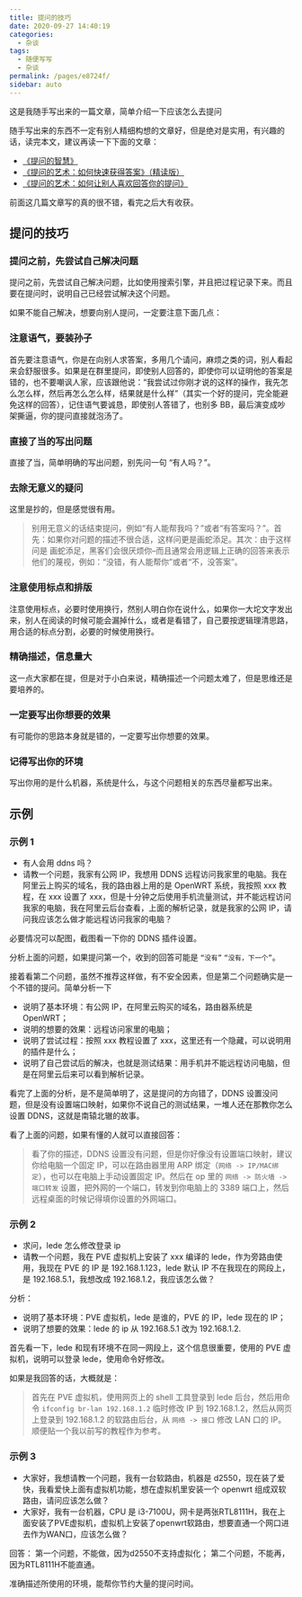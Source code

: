 ```yaml
---
title: 提问的技巧
date: 2020-09-27 14:40:19
categories: 
  - 杂谈
tags: 
  - 随便写写
  - 杂谈
permalink: /pages/e8724f/
sidebar: auto
---
```


这是我随手写出来的一篇文章，简单介绍一下应该怎么去提问

<!-- more -->

随手写出来的东西不一定有别人精细构想的文章好，但是绝对是实用，有兴趣的话，读完本文，建议再读一下下面的文章：

- [《提问的智慧》](https://github.com/ryanhanwu/How-To-Ask-Questions-The-Smart-Way/blob/master/README-zh_CN.md)
- [《提问的艺术：如何快速获得答案》（精读版）](https://blog.csdn.net/ajian005/article/details/81006663)
- [《提问的艺术：如何让别人喜欢回答你的提问》](https://www.jianshu.com/p/232d540fb454)

前面这几篇文章写的真的很不错，看完之后大有收获。

## 提问的技巧

### 提问之前，先尝试自己解决问题

提问之前，先尝试自己解决问题，比如使用搜索引擎，并且把过程记录下来。而且要在提问时，说明自己已经尝试解决这个问题。

如果不能自己解决，想要向别人提问，一定要注意下面几点：

### 注意语气，要装孙子

首先要注意语气，你是在向别人求答案，多用几个请问，麻烦之类的词，别人看起来会舒服很多。如果是在群里提问，即使别人回答的，即使你可以证明他的答案是错的，也不要嘲讽人家，应该跟他说：“我尝试过你刚才说的这样的操作，我先怎么怎么样，然后再怎么怎么样，结果就是什么样”（其实一个好的提问，完全能避免这样的回答），记住语气要诚恳，即使别人答错了，也别多 BB，最后演变成吵架撕逼，你的提问直接就泡汤了。

### 直接了当的写出问题

直接了当，简单明确的写出问题，别先问一句 “有人吗？”。

### 去除无意义的疑问

这里是抄的，但是感觉很有用。

> 别用无意义的话结束提问，例如“有人能帮我吗？”或者“有答案吗？”。首先：如果你对问题的描述不很合适，这样问更是画蛇添足。其次：由于这样问是 画蛇添足，黑客们会很厌烦你–而且通常会用逻辑上正确的回答来表示他们的蔑视，例如：“没错，有人能帮你”或者“不，没答案”。

### 注意使用标点和排版

注意使用标点，必要时使用换行，然别人明白你在说什么，如果你一大坨文字发出来，别人在阅读的时候可能会漏掉什么，或者是看错了，自己要按逻辑理清思路，用合适的标点分割，必要的时候使用换行。

### 精确描述，信息量大

这一点大家都在提，但是对于小白来说，精确描述一个问题太难了，但是思维还是要培养的。

### 一定要写出你想要的效果

有可能你的思路本身就是错的，一定要写出你想要的效果。

### 记得写出你的环境

写出你用的是什么机器，系统是什么，与这个问题相关的东西尽量都写出来。

## 示例

### 示例 1

- 有人会用 ddns 吗？
- 请教一个问题，我家有公网 IP，我想用 DDNS 远程访问我家里的电脑。我在阿里云上购买的域名，我的路由器上用的是 OpenWRT 系统，我按照 xxx 教程，在 xxx 设置了 xxx，但是十分钟之后使用手机流量测试，并不能远程访问我家的电脑，我在阿里云后台查看，上面的解析记录，就是我家的公网 IP，请问我应该怎么做才能远程访问我家的电脑？

必要情况可以配图，截图看一下你的 DDNS 插件设置。

分析上面的问题，如果提问第一个，收到的回答可能是 `“没有”` `“没有，下一个”`。

接着看第二个问题，虽然不推荐这样做，有不安全因素，但是第二个问题确实是一个不错的提问。简单分析一下

- 说明了基本环境：有公网 IP，在阿里云购买的域名，路由器系统是 OpenWRT；
- 说明的想要的效果：远程访问家里的电脑；
- 说明了尝试过程：按照 xxx 教程设置了 xxx，这里还有一个隐藏，可以说明用的插件是什么；
- 说明了自己尝试后的解决，也就是测试结果：用手机并不能远程访问电脑，但是在阿里云后来可以看到解析记录。

看完了上面的分析，是不是简单明了，这是提问的方向错了，DDNS 设置没问题，但是没有设置端口映射，如果你不说自己的测试结果，一堆人还在那教你怎么设置 DDNS，这就是南辕北辙的故事。

看了上面的问题，如果有懂的人就可以直接回答：

> 看了你的描述，DDNS 设置没有问题，但是你好像没有设置端口映射，建议你给电脑一个固定 IP，可以在路由器里用 ARP 绑定（`网络 -> IP/MAC绑定`），也可以在电脑上手动设置固定 IP。然后在 op 里的 `网络 -> 防火墙 -> 端口转发` 设置，把外网的一个端口，转发到你电脑上的 3389 端口上，然后远程桌面的时候记得填你设置的外网端口。

### 示例 2

- 求问，lede 怎么修改登录 ip
- 请教一个问题，我在 PVE 虚拟机上安装了 xxx 编译的 lede，作为旁路由使用，我现在 PVE 的 IP 是 192.168.1.123，lede 默认 IP 不在我现在的网段上，是 192.168.5.1，我想改成 192.168.1.2，我应该怎么做？

分析：

- 说明了基本环境：PVE 虚拟机，lede 是谁的，PVE 的 IP，lede 现在的 IP；
- 说明了想要的效果：lede 的 ip 从 192.168.5.1 改为 192.168.1.2.

首先看一下，lede 和现有环境不在同一网段上，这个信息很重要，使用的 PVE 虚拟机，说明可以登录 lede，使用命令好修改。

如果是我回答的话，大概就是：

> 首先在 PVE 虚拟机，使用网页上的 shell 工具登录到 lede 后台，然后用命令 `ifconfig br-lan 192.168.1.2` 临时修改 IP 到 192.168.1.2，然后从网页上登录到 192.168.1.2 的软路由后台，从 `网络 -> 接口` 修改 LAN 口的 IP。顺便贴一个我以前写的教程作为参考。

### 示例 3

- 大家好，我想请教一个问题，我有一台软路由，机器是 d2550，现在装了爱快，我看爱快上面有虚拟机功能，想在虚拟机里安装一个 openwrt 组成双软路由，请问应该怎么做？
- 大家好，我有一台机器，CPU 是 i3-7100U，网卡是两张RTL8111H，我在上面安装了PVE虚拟机，虚拟机上安装了openwrt软路由，想要直通一个网口进去作为WAN口，应该怎么做？

回答：
第一个问题，不能做，因为d2550不支持虚拟化；
第二个问题，不能再，因为RTL8111H不能直通。

准确描述所使用的环境，能帮你节约大量的提问时间。
